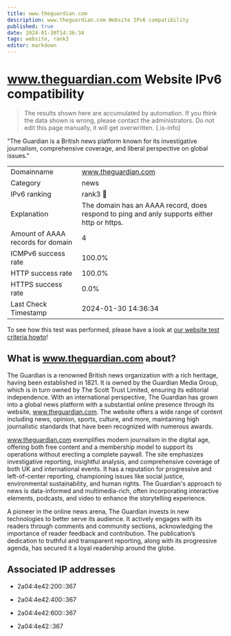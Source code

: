 ```yaml
---
title: www.theguardian.com
description: www.theguardian.com Website IPv6 compatibility
published: true
date: 2024-01-30T14:36:34
tags: website, rank3
editor: markdown
---
```


# www.theguardian.com Website IPv6 compatibility

> The results shown here are accumulated by automation. If you think the data shown is wrong, please contact the administrators. 
> Do not edit this page manually, it will get overwritten.
{.is-info}

"The Guardian is a British news platform known for its investigative journalism, comprehensive coverage, and liberal perspective on global issues."


|   |   |
| - | - |
| Domainname | www.theguardian.com
| Category | news |
| IPv6 ranking | rank3 :3rd_place_medal: |
| Explanation | The domain has an AAAA record, does respond to ping and anly supports either http or https. |
| Amount of AAAA records for domain | 4 |
| ICMPv6 success rate | 100.0%|
| HTTP success rate | 100.0% |
| HTTPS success rate | 0.0% |
| Last Check Timestamp | 2024-01-30 14:36:34 |

To see how this test was performed, please have a look at [our website test criteria howto](/howto/testcriteria/website)!


## What is www.theguardian.com about?
The Guardian is a renowned British news organization with a rich heritage, having been established in 1821. It is owned by the Guardian Media Group, which is in turn owned by The Scott Trust Limited, ensuring its editorial independence. With an international perspective, The Guardian has grown into a global news platform with a substantial online presence through its website, www.theguardian.com. The website offers a wide range of content including news, opinion, sports, culture, and more, maintaining high journalistic standards that have been recognized with numerous awards.

www.theguardian.com exemplifies modern journalism in the digital age, offering both free content and a membership model to support its operations without erecting a complete paywall. The site emphasizes investigative reporting, insightful analysis, and comprehensive coverage of both UK and international events. It has a reputation for progressive and left-of-center reporting, championing issues like social justice, environmental sustainability, and human rights. The Guardian's approach to news is data-informed and multimedia-rich, often incorporating interactive elements, podcasts, and video to enhance the storytelling experience.

A pioneer in the online news arena, The Guardian invests in new technologies to better serve its audience. It actively engages with its readers through comments and community sections, acknowledging the importance of reader feedback and contribution. The publication’s dedication to truthful and transparent reporting, along with its progressive agenda, has secured it a loyal readership around the globe.



## Associated IP addresses

- 2a04:4e42:200::367

- 2a04:4e42:400::367

- 2a04:4e42:600::367

- 2a04:4e42::367

